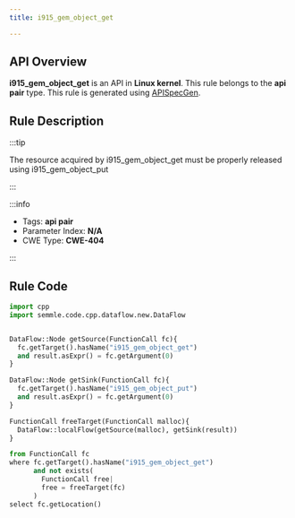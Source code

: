 ```yaml
---
title: i915_gem_object_get

---
```



## API Overview
**i915_gem_object_get** is an API in **Linux kernel**. This rule belongs to the **api pair** type. This rule is generated using [APISpecGen](../../tools/APISpecGen).
## Rule Description

:::tip

The resource acquired by i915_gem_object_get must be properly released using i915_gem_object_put

:::

:::info

- Tags: **api pair**
- Parameter Index: **N/A**
- CWE Type: **CWE-404**

:::

## Rule Code
```python
import cpp
import semmle.code.cpp.dataflow.new.DataFlow


DataFlow::Node getSource(FunctionCall fc){
  fc.getTarget().hasName("i915_gem_object_get")
  and result.asExpr() = fc.getArgument(0)
}

DataFlow::Node getSink(FunctionCall fc){
  fc.getTarget().hasName("i915_gem_object_put")
  and result.asExpr() = fc.getArgument(0)
}

FunctionCall freeTarget(FunctionCall malloc){
  DataFlow::localFlow(getSource(malloc), getSink(result))
}

from FunctionCall fc
where fc.getTarget().hasName("i915_gem_object_get")
      and not exists(
        FunctionCall free| 
        free = freeTarget(fc)
      )
select fc.getLocation()

    
```